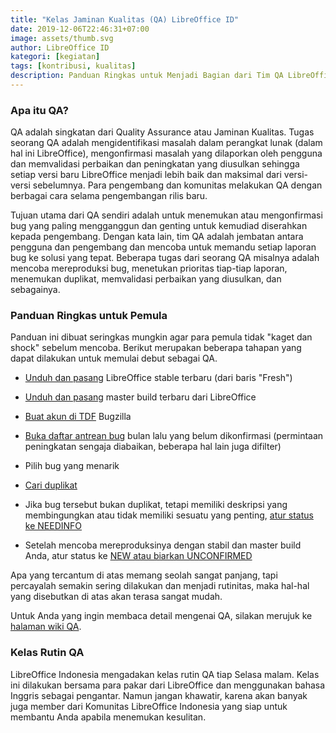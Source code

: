 ```yaml
---
title: "Kelas Jaminan Kualitas (QA) LibreOffice ID"
date: 2019-12-06T22:46:31+07:00
image: assets/thumb.svg
author: LibreOffice ID
kategori: [kegiatan]
tags: [kontribusi, kualitas]
description: Panduan Ringkas untuk Menjadi Bagian dari Tim QA LibreOffice
---
```


### Apa itu QA?

QA adalah singkatan dari Quality Assurance atau Jaminan Kualitas. Tugas seorang QA adalah mengidentifikasi masalah dalam perangkat lunak (dalam hal ini LibreOffice), mengonfirmasi masalah yang dilaporkan oleh pengguna dan memvalidasi perbaikan dan peningkatan yang diusulkan sehingga setiap versi baru LibreOffice menjadi lebih baik dan maksimal dari versi-versi sebelumnya. Para pengembang dan komunitas melakukan QA dengan berbagai cara selama pengembangan rilis baru.

Tujuan utama dari QA sendiri adalah untuk menemukan atau mengonfirmasi bug yang paling mengganggun dan genting untuk kemudiad diserahkan kepada pengembang. Dengan kata lain, tim QA adalah jembatan antara pengguna dan pengembang dan mencoba untuk memandu setiap laporan bug ke solusi yang tepat. Beberapa tugas dari seorang QA misalnya adalah mencoba mereproduksi bug, menetukan prioritas tiap-tiap laporan, menemukan duplikat, memvalidasi perbaikan yang diusulkan, dan sebagainya.

### Panduan Ringkas untuk Pemula

Panduan ini dibuat seringkas mungkin agar para pemula tidak "kaget dan shock" sebelum mencoba. Berikut merupakan beberapa tahapan yang dapat dilakukan untuk memulai debut sebagai QA. 

-  [Unduh dan pasang](https://www.libreoffice.org/download/download/) LibreOffice stable terbaru (dari baris "Fresh")

-  [Unduh dan pasang](https://wiki.documentfoundation.org/QA/Testing_Daily_Builds) master build terbaru dari LibreOffice

-  [Buat akun di TDF](https://bugs.documentfoundation.org/createaccount.cgi) Bugzilla

-  [Buka daftar antrean bug](https://bugs.documentfoundation.org/buglist.cgi?bug_status=UNCONFIRMED&chfield=%5BBug%20creation%5D&chfieldfrom=-1M&chfieldto=Now&f1=bug_severity&f2=keywords&f3=component&list_id=1036324&n1=1&n2=1&n3=1&o1=substring&o2=anywords&o3=anywordssubstr&order=bug_id&product=Document%20Liberation%20Project&product=LibreOffice&query_format=advanced&resolution=---&v1=enhancement&v2=needsUXEval%2C%20needsDevAdvice&v3=Android%20iOS) bulan lalu yang belum dikonfirmasi (permintaan peningkatan sengaja diabaikan, beberapa hal lain juga difilter)

-  Pilih bug yang menarik

-  [Cari duplikat](https://wiki.documentfoundation.org/QA/BugTriage#Step_3:_Search_for_Duplicates)

-  Jika bug tersebut bukan duplikat, tetapi memiliki deskripsi yang membingungkan atau tidak memiliki sesuatu yang penting, [atur status ke NEEDINFO](https://wiki.documentfoundation.org/QA/GetInvolved#Try_to_reproduce_the_bug)

-  Setelah mencoba mereproduksinya dengan stabil dan master build Anda, atur status ke [NEW atau biarkan UNCONFIRMED](https://wiki.documentfoundation.org/QA/GetInvolved#Try_to_reproduce_the_bug)

Apa yang tercantum di atas memang seolah sangat panjang, tapi percayalah semakin sering dilakukan dan menjadi rutinitas, maka hal-hal yang disebutkan di atas akan terasa sangat mudah.

Untuk Anda yang ingin membaca detail mengenai QA, silakan merujuk ke [halaman wiki QA](https://wiki.documentfoundation.org/QA/GetInvolved#Quick_start_guide_for_beginners).

### Kelas Rutin QA

LibreOffice Indonesia mengadakan kelas rutin QA tiap Selasa malam. Kelas ini dilakukan bersama para pakar dari LibreOffice dan menggunakan bahasa Inggris sebagai pengantar. Namun jangan khawatir, karena akan banyak juga member dari Komunitas LibreOffice Indonesia yang siap untuk membantu Anda apabila menemukan kesulitan.

